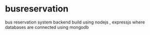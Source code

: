 # busreservation
bus reservation system backend build using nodejs , expressjs where databases are connected using mongodb
